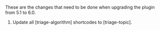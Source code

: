 These are the changes that need to be done when upgrading the plugin from 5.1 to 6.0.
1. Update all [triage-algorithm] shortcodes to [triage-topic].